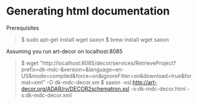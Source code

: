 # Generating html documentation 
Prerequisites
> $ sudo apt-get install wget saxon
> $ brew install wget saxon

Assuming you run art-decor on localhost:8085
> $ wget "http://localhost:8085/decor/services/RetrieveProject?prefix=dk-mdc-&version=&language=en-US&mode=compiled&force=on&ignoreFilter=on&download=true&format=xml" -O dk-mdc-decor.xm
> $ saxon -xsl:http://art-decor.org/ADAR/rv/DECOR2schematron.xsl -o:dk-mdc-decor.html -s:dk-mdc-decor.xml
